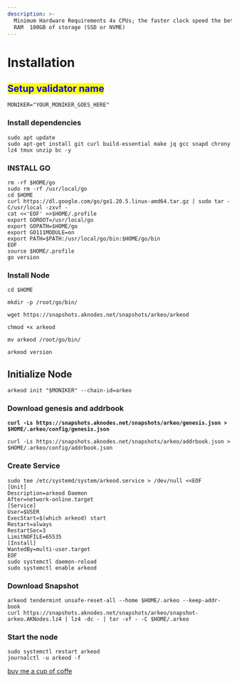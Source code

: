 ```yaml
---
description: >-
  Minimum Hardware Requirements 4x CPUs; the faster clock speed the better  8GB
  RAM  100GB of storage (SSD or NVME)
---
```


# Installation

## <mark style="color:blue;">Setup validator name</mark> <a href="#setup-validator-name" id="setup-validator-name"></a>

```
MONIKER="YOUR_MONIKER_GOES_HERE"
```

### Install dependencies <a href="#install-dependencies" id="install-dependencies"></a>

```
sudo apt update
sudo apt-get install git curl build-essential make jq gcc snapd chrony lz4 tmux unzip bc -y
```

### **INSTALL GO**

```
rm -rf $HOME/go
sudo rm -rf /usr/local/go
cd $HOME
curl https://dl.google.com/go/go1.20.5.linux-amd64.tar.gz | sudo tar -C/usr/local -zxvf -
cat <<'EOF' >>$HOME/.profile
export GOROOT=/usr/local/go
export GOPATH=$HOME/go
export GO111MODULE=on
export PATH=$PATH:/usr/local/go/bin:$HOME/go/bin
EOF
source $HOME/.profile
go version
```

### Install Node

```
cd $HOME

mkdir -p /root/go/bin/

wget https://snapshots.aknodes.net/snapshots/arkeo/arkeod

chmod +x arkeod

mv arkeod /root/go/bin/

arkeod version
```

## **Initialize Node**

```
arkeod init "$MONIKER" --chain-id=arkeo
```

### Download genesis and addrbook

<pre><code><strong>curl -Ls https://snapshots.aknodes.net/snapshots/arkeo/genesis.json > $HOME/.arkeo/config/genesis.json
</strong></code></pre>

```
curl -Ls https://snapshots.aknodes.net/snapshots/arkeo/addrbook.json > $HOME/.arkeo/config/addrbook.json
```

### **Create Service**

```
sudo tee /etc/systemd/system/arkeod.service > /dev/null <<EOF
[Unit]
Description=arkeod Daemon
After=network-online.target
[Service]
User=$USER
ExecStart=$(which arkeod) start
Restart=always
RestartSec=3
LimitNOFILE=65535
[Install]
WantedBy=multi-user.target
EOF
sudo systemctl daemon-reload
sudo systemctl enable arkeod
```

### **Download Snapshot**

```
arkeod tendermint unsafe-reset-all --home $HOME/.arkeo --keep-addr-book 
curl https://snapshots.aknodes.net/snapshots/arkeo/snapshot-arkeo.AKNodes.lz4 | lz4 -dc - | tar -xf - -C $HOME/.arkeo
```

### Start the node

```
sudo systemctl restart arkeod
journalctl -u arkeod -f
```

[buy me a cup of coffe](https://www.paypal.com/paypalme/AbdelAkridi?country.x=NL\&locale.x=en\_US)
